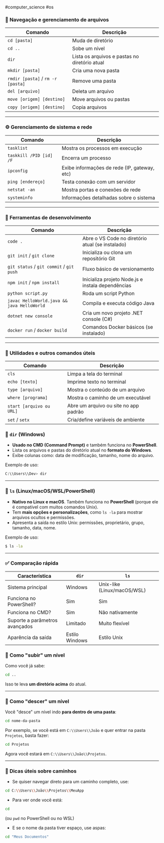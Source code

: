 
#computer_science #os 

### 📁 **Navegação e gerenciamento de arquivos**

|Comando|Descrição|
|---|---|
|`cd [pasta]`|Muda de diretório|
|`cd ..`|Sobe um nível|
|`dir`|Lista os arquivos e pastas no diretório atual|
|`mkdir [pasta]`|Cria uma nova pasta|
|`rmdir [pasta]` / `rm -r [pasta]`|Remove uma pasta|
|`del [arquivo]`|Deleta um arquivo|
|`move [origem] [destino]`|Move arquivos ou pastas|
|`copy [origem] [destino]`|Copia arquivos|

---

### ⚙️ **Gerenciamento de sistema e rede**

|Comando|Descrição|
|---|---|
|`tasklist`|Mostra os processos em execução|
|`taskkill /PID [id] /F`|Encerra um processo|
|`ipconfig`|Exibe informações de rede (IP, gateway, etc)|
|`ping [endereço]`|Testa conexão com um servidor|
|`netstat -an`|Mostra portas e conexões de rede|
|`systeminfo`|Informações detalhadas sobre o sistema|

---

### 🧰 **Ferramentas de desenvolvimento**

|Comando|Descrição|
|---|---|
|`code .`|Abre o VS Code no diretório atual (se instalado)|
|`git init` / `git clone`|Inicializa ou clona um repositório Git|
|`git status` / `git commit` / `git push`|Fluxo básico de versionamento|
|`npm init` / `npm install`|Inicializa projeto Node.js e instala dependências|
|`python script.py`|Roda um script Python|
|`javac HelloWorld.java && java HelloWorld`|Compila e executa código Java|
|`dotnet new console`|Cria um novo projeto .NET console (C#)|
|`docker run` / `docker build`|Comandos Docker básicos (se instalado)|

---

### 🧪 **Utilidades e outros comandos úteis**

|Comando|Descrição|
|---|---|
|`cls`|Limpa a tela do terminal|
|`echo [texto]`|Imprime texto no terminal|
|`type [arquivo]`|Mostra o conteúdo de um arquivo|
|`where [programa]`|Mostra o caminho de um executável|
|`start [arquivo ou URL]`|Abre um arquivo ou site no app padrão|
|`set` / `setx`|Cria/define variáveis de ambiente|

### 📂 `dir` (Windows)

- **Usado no CMD (Command Prompt)** e também funciona no **PowerShell**.
- Lista os arquivos e pastas do diretório atual no **formato do Windows**.
- Exibe colunas como: data de modificação, tamanho, nome do arquivo.

Exemplo de uso:

```bash
C:\\Users\\Dev> dir

```

---

### 📂 `ls` (Linux/macOS/WSL/PowerShell)

- **Nativo no Linux e macOS**. Também funciona no **PowerShell** (porque ele é compatível com muitos comandos Unix).
- Tem **mais opções e personalizações**, como `ls -la` para mostrar arquivos ocultos e permissões.
- Apresenta a saída no estilo Unix: permissões, proprietário, grupo, tamanho, data, nome.

Exemplo de uso:

```bash
$ ls -la

```

---

### ✅ Comparação rápida

|Característica|`dir`|`ls`|
|---|---|---|
|Sistema principal|Windows|Unix-like (Linux/macOS/WSL)|
|Funciona no PowerShell?|Sim|Sim|
|Funciona no CMD?|Sim|Não nativamente|
|Suporte a parâmetros avançados|Limitado|Muito flexível|
|Aparência da saída|Estilo Windows|Estilo Unix|

### 📁 **Como "subir" um nível**

Como você já sabe:

```bash
cd ..

```

Isso te leva **um diretório acima** do atual.

---

### 📁 **Como "descer" um nível**

Você "desce" um nível indo **para dentro de uma pasta**:

```bash
cd nome-da-pasta

```

Por exemplo, se você está em `C:\\Users\\João` e quer entrar na pasta `Projetos`, basta fazer:

```bash
cd Projetos

```

Agora você estará em `C:\\Users\\João\\Projetos`.

---

### 🔗 **Dicas úteis sobre caminhos**

- Se quiser navegar direto para um caminho completo, use:

```bash
cd C:\\Users\\João\\Projetos\\MeuApp

```

- Para ver onde você está:

```bash
cd

```

(ou `pwd` no PowerShell ou no WSL)

- E se o nome da pasta tiver espaço, use aspas:

```bash
cd "Meus Documentos"

```